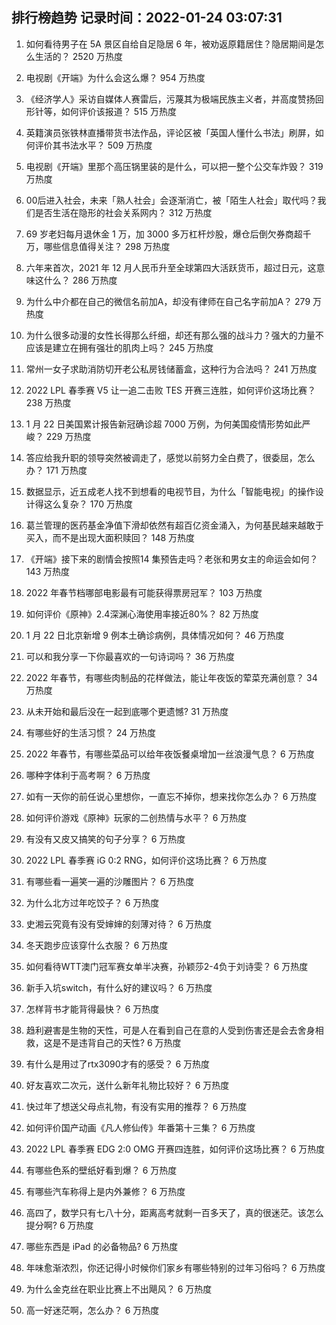 
## 排行榜趋势 记录时间：2022-01-24 03:07:31
  
  1. 如何看待男子在 5A 景区自给自足隐居 6 年，被劝返原籍居住？隐居期间是怎么生活的？ 2520 万热度
    
  2. 电视剧《开端》为什么会这么爆？ 954 万热度
    
  3. 《经济学人》采访自媒体人赛雷后，污蔑其为极端民族主义者，并高度赞扬回形针等，如何评价该报道？ 515 万热度
    
  4. 英籍演员张铁林直播带货书法作品，评论区被「英国人懂什么书法」刷屏，如何评价其书法水平？ 509 万热度
    
  5. 电视剧《开端》里那个高压锅里装的是什么，可以把一整个公交车炸毁？ 319 万热度
    
  6. 00后进入社会，未来「熟人社会」会逐渐消亡，被「陌生人社会」取代吗？我们是否生活在隐形的社会关系网内？ 312 万热度
    
  7. 69 岁老妇每月退休金 1 万，加 3000 多万杠杆炒股，爆仓后倒欠券商超千万，哪些信息值得关注？ 298 万热度
    
  8. 六年来首次，2021 年 12 月人民币升至全球第四大活跃货币，超过日元，这意味这什么？ 286 万热度
    
  9. 为什么中介都在自己的微信名前加A，却没有律师在自己名字前加A？ 279 万热度
    
  10. 为什么很多动漫的女性长得那么纤细，却还有那么强的战斗力？强大的力量不应该是建立在拥有强壮的肌肉上吗？ 245 万热度
    
  11. 常州一女子求助消防切开老公私房钱储蓄盒，这种行为合法吗？ 241 万热度
    
  12. 2022 LPL 春季赛 V5 让一追二击败 TES 开赛三连胜，如何评价这场比赛？ 238 万热度
    
  13. 1 月 22 日美国累计报告新冠确诊超 7000 万例，为何美国疫情形势如此严峻？ 229 万热度
    
  14. 答应给我升职的领导突然被调走了，感觉以前努力全白费了，很委屈，怎么办？ 171 万热度
    
  15. 数据显示，近五成老人找不到想看的电视节目，为什么「智能电视」的操作设计得这么复杂？ 170 万热度
    
  16. 葛兰管理的医药基金净值下滑却依然有超百亿资金涌入，为何基民越来越敢于买入，而不是出现大面积赎回？ 148 万热度
    
  17. 《开端》接下来的剧情会按照14 集预告走吗？老张和男女主的命运会如何？ 143 万热度
    
  18. 2022 年春节档哪部电影最有可能获得票房冠军？ 103 万热度
    
  19. 如何评价《原神》2.4深渊心海使用率接近80%？ 82 万热度
    
  20. 1 月 22 日北京新增 9 例本土确诊病例，具体情况如何？ 46 万热度
    
  21. 可以和我分享一下你最喜欢的一句诗词吗？ 36 万热度
    
  22. 2022 年春节，有哪些肉制品的花样做法，能让年夜饭的荤菜充满创意？ 34 万热度
    
  23. 从未开始和最后没在一起到底哪个更遗憾? 31 万热度
    
  24. 有哪些好的生活习惯？ 24 万热度
    
  25. 2022 年春节，有哪些菜品可以给年夜饭餐桌增加一丝浪漫气息？ 6 万热度
    
  26. 哪种字体利于高考啊？ 6 万热度
    
  27. 如有一天你的前任说心里想你，一直忘不掉你，想来找你怎么办？ 6 万热度
    
  28. 如何评价游戏《原神》玩家的二创热情与水平？ 6 万热度
    
  29. 有没有又皮又搞笑的句子分享？ 6 万热度
    
  30. 2022 LPL 春季赛 iG 0:2 RNG，如何评价这场比赛？ 6 万热度
    
  31. 有哪些看一遍笑一遍的沙雕图片？ 6 万热度
    
  32. 为什么北方过年吃饺子？ 6 万热度
    
  33. 史湘云究竟有没有受婶婶的刻薄对待？ 6 万热度
    
  34. 冬天跑步应该穿什么衣服？ 6 万热度
    
  35. 如何看待WTT澳门冠军赛女单半决赛，孙颖莎2-4负于刘诗雯？ 6 万热度
    
  36. 新手入坑switch，有什么好的建议吗？ 6 万热度
    
  37. 怎样背书才能背得最快？ 6 万热度
    
  38. 趋利避害是生物的天性，可是人在看到自己在意的人受到伤害还是会去舍身相救，这是不是违背自己的天性? 6 万热度
    
  39. 有什么是用过了rtx3090才有的感受？ 6 万热度
    
  40. 好友喜欢二次元，送什么新年礼物比较好？ 6 万热度
    
  41. 快过年了想送父母点礼物，有没有实用的推荐？ 6 万热度
    
  42. 如何评价国产动画《凡人修仙传》年番第十三集？ 6 万热度
    
  43. 2022 LPL 春季赛 EDG 2:0 OMG 开赛四连胜，如何评价这场比赛？ 6 万热度
    
  44. 有哪些色系的壁纸好看到爆？ 6 万热度
    
  45. 有哪些汽车称得上是内外兼修？ 6 万热度
    
  46. 高四了，数学只有七八十分，距离高考就剩一百多天了，真的很迷茫。该怎么提分啊? 6 万热度
    
  47. 哪些东西是 iPad 的必备物品? 6 万热度
    
  48. 年味愈渐浓烈，你还记得小时候你们家乡有哪些特别的过年习俗吗？ 6 万热度
    
  49. 为什么金克丝在职业比赛上不出飓风？ 6 万热度
    
  50. 高一好迷茫啊，怎么办？ 6 万热度
    